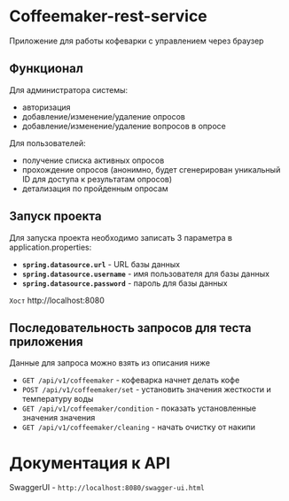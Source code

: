 # Coffeemaker-rest-service

Приложение для работы кофеварки с управлением через браузер

## Функционал

Для администратора системы:
-  авторизация
-  добавление/изменение/удаление опросов
-  добавление/изменение/удаление вопросов в опросе

Для пользователей:
-  получение списка активных опросов
-  прохождение опросов (анонимно, будет сгенерирован уникальный ID для доступа к результатам опросов)
-  детализация по пройденным опросам

## Запуск проекта

Для запуска проекта необходимо записать 3 параметра в application.properties:
-  **```spring.datasource.url```** - URL базы данных
-  **```spring.datasource.username```** - имя пользователя для базы данных
-  **```spring.datasource.password```** - пароль для базы данных

```Хост``` http://localhost:8080

## Последовательность запросов для теста приложения

Данные для запроса можно взять из описания ниже

-  `GET /api/v1/coffeemaker` - кофеварка начнет делать кофе
-  `POST /api/v1/coffeemaker/set` - установить значения жесткости и температуру воды
-  `GET /api/v1/coffeemaker/condition` - показать установленные значения значения
-  `GET /api/v1/coffeemaker/cleaning` - начать очистку от накипи

# Документация к API

SwaggerUI - `http://localhost:8080/swagger-ui.html`
